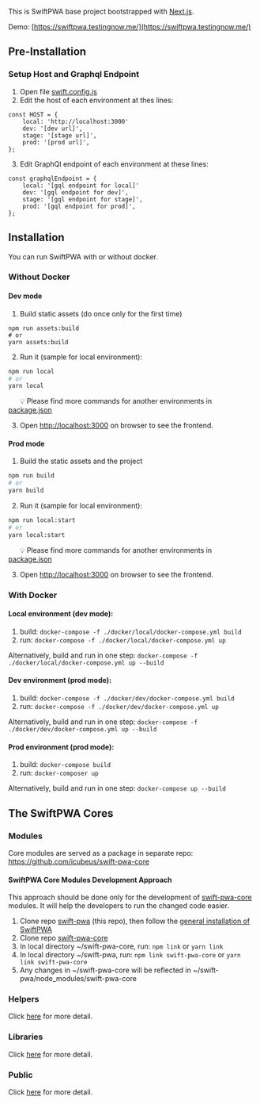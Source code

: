 This is SwiftPWA base project bootstrapped with [Next.js](https://nextjs.org/).

Demo: [https://swiftpwa.testingnow.me/](https://swiftpwa.testingnow.me/)


## Pre-Installation
### Setup Host and Graphql Endpoint
1. Open file [swift.config.js](swift.config.js)
2. Edit the host of each environment at thes lines:
```
const HOST = {
    local: 'http://localhost:3000'
    dev: '[dev url]',
    stage: '[stage url]',
    prod: '[prod url]',
};
```
3. Edit GraphQl endpoint of each environment at these lines:
```
const graphqlEndpoint = {
    local: '[gql endpoint for local]'
    dev: '[gql endpoint for dev]',
    stage: '[gql endpoint for stage]',
    prod: '[gql endpoint for prod]',
};
```

## Installation
You can run SwiftPWA with or without docker.
### Without Docker
#### Dev mode
1. Build static assets (do once only for the first time)
```
npm run assets:build
# or
yarn assets:build
```
2. Run it (sample for local environment):
```bash
npm run local
# or
yarn local
``` 
&nbsp;&nbsp;&nbsp;&nbsp;&nbsp;&nbsp;:bulb: Please find more commands for another environments in [package.json](package.json)  

3. Open [http://localhost:3000](http://localhost:3000) on browser to see the frontend.

#### Prod mode
1. Build the static assets and the project
```bash
npm run build
# or
yarn build
```
2. Run it (sample for local environment):
```bash
npm run local:start
# or
yarn local:start
```
&nbsp;&nbsp;&nbsp;&nbsp;&nbsp;&nbsp;:bulb: Please find more commands for another environments in [package.json](package.json)  

3. Open [http://localhost:3000](http://localhost:3000) on browser to see the frontend.

### With Docker
#### Local environment (dev mode): 
1. build: `docker-compose -f ./docker/local/docker-compose.yml build`
2. run: `docker-compose -f ./docker/local/docker-compose.yml up`


Alternatively, build and run in one step: `docker-compose -f ./docker/local/docker-compose.yml up --build`


#### Dev environment (prod mode): 
1. build: `docker-compose -f ./docker/dev/docker-compose.yml build`
2. run: `docker-compose -f ./docker/dev/docker-compose.yml up`

Alternatively, build and run in one step: `docker-compose -f ./docker/dev/docker-compose.yml up --build`

#### Prod environment (prod mode):
1. build: `docker-compose build`
2. run: `docker-composer up`

Alternatively, build and run in one step: `docker-compose up --build`

## The SwiftPWA Cores
### Modules
Core modules are served as a package in separate repo: https://github.com/icubeus/swift-pwa-core

#### SwiftPWA Core Modules Development Approach
This approach should be done only for the development of [swift-pwa-core](https://github.com/icubeus/swift-pwa-core/) modules. It will help the developers to run the changed code easier.
1. Clone repo [swift-pwa](https://github.com/icubeus/swift-pwa/) (this repo), then follow the [general installation of SwiftPWA](https://github.com/icubeus/swift-pwa#installation)
2. Clone repo [swift-pwa-core](https://github.com/icubeus/swift-pwa-core/)
3. In local directory ~/swift-pwa-core, run: `npm link` or `yarn link`
4. In local directory ~/swift-pwa, run: `npm link swift-pwa-core` or `yarn link swift-pwa-core`
5. Any changes in ~/swift-pwa-core will be reflected in ~/swift-pwa/node_modules/swift-pwa-core

### Helpers
Click [here](core/helpers/readme.md) for more detail.
### Libraries
Click [here](core/lib/readme.md) for more detail.
### Public
Click [here](core/public/readme.md) for more detail.
